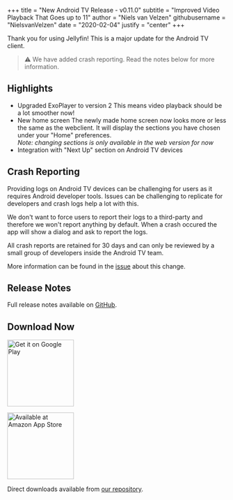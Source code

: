 +++
title = "New Android TV Release - v0.11.0"
subtitle = "Improved Video Playback That Goes up to 11"
author = "Niels van Velzen"
githubusername = "NielsvanVelzen"
date = "2020-02-04"
justify = "center"
+++

Thank you for using Jellyfin! This is a major update for the Android TV client.

<!--more-->

> ⚠️
  We have added crash reporting. Read the notes below for more information.

## Highlights
 - Upgraded ExoPlayer to version 2
   This means video playback should be a lot smoother now!
 - New home screen
   The newly made home screen now looks more or less the same as the webclient. It will display the sections you have chosen under your "Home" preferences.  
   *Note: changing sections is only available in the web version for now*
 - Integration with "Next Up" section on Android TV devices

## Crash Reporting

Providing logs on Android TV devices can be challenging for users as it requires Android developer tools. Issues can be challenging to replicate for developers and crash logs help a lot with this.

We don't want to force users to report their logs to a third-party and therefore we won't report anything by default. When a crash occured the app will show a dialog and ask to report the logs.

All crash reports are retained for 30 days and can only be reviewed by a small group of developers inside the Android TV team.

More information can be found in the [issue](https://github.com/jellyfin/jellyfin-androidtv/issues/193) about this change.

## Release Notes
Full release notes available on [GitHub](https://github.com/jellyfin/jellyfin-androidtv/releases/tag/v0.11.0).

## Download Now

<a class="NoLinkLook" href='https://play.google.com/store/apps/details?id=org.jellyfin.androidtv&utm_source=blog&pcampaignid=pcampaignidMKT-Other-global-all-co-prtnr-py-PartBadge-Mar2515-1'><img width="153" alt='Get it on Google Play' src='https://play.google.com/intl/en_us/badges/static/images/badges/en_badge_web_generic.png'/></a>

<a class="NoLinkLook" href='http://www.amazon.com/gp/product/B07TX7Z725/ref=jellyfin_for_fire_tv'><img width="153" alt='Available at Amazon App Store' src='/images/amazon-appstore-badge-english-black.png'/></a>

Direct downloads available from [our repository](https://repo.jellyfin.org/releases/client/androidtv/).
